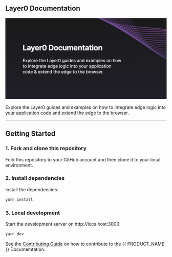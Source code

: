 ## Layer0 Documentation

<div align="center">
  <img src=".github/docs.ogimage.png" alt="Layer0 Documentation" />
</div>

Explore the Layer0 guides and examples on how to integrate edge
logic into your application code and extend the edge to the browser.

---

## Getting Started

### 1. Fork and clone this repository

Fork this repository to your GitHub account and then clone it to your local environment.

### 2. Install dependencies

Install the dependencies:

```bash
yarn install
```

### 3. Local development

Start the development server on http://localhost:3000:

```bash
yarn dev
```

See the [Contributing Guide](https://docs.layer0.co/guides/contributing#how-to-contribute) on how to contribute to the {{ PRODUCT_NAME }} Documemtation.
